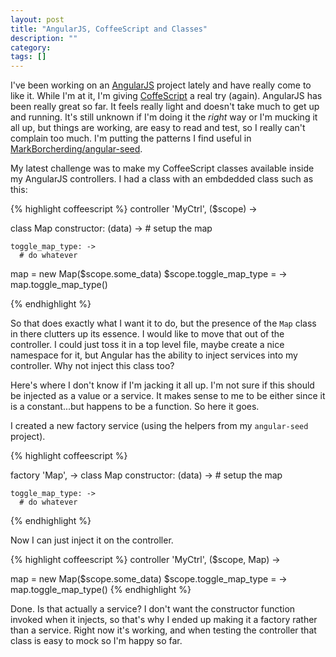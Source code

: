 ```yaml
---
layout: post
title: "AngularJS, CoffeeScript and Classes"
description: ""
category:
tags: []
---
```


I've been working on an [AngularJS](http://angularjs.org/) project lately and have really come to like it. While I'm at it, I'm
giving [CoffeScript](http://coffeescript.org/) a real try (again). AngularJS has been really great so far. It feels really light
and doesn't take much to get up and running. It's still unknown if I'm doing it the _right_ way or I'm mucking it all up, but
things are working, are easy to read and test, so I really can't complain too much. I'm putting the patterns I find useful in
[MarkBorcherding/angular-seed](https://github.com/MarkBorcherding/angular-seed).

My latest challenge was to make my CoffeeScript classes available inside my AngularJS controllers. I had a class with an embdedded
class such as this:

{% highlight  coffeescript %}
controller 'MyCtrl', ($scope) ->

  class Map
    constructor: (data) ->
      # setup the map

    toggle_map_type: ->
      # do whatever

  map = new Map($scope.some_data)
  $scope.toggle_map_type = ->
    map.toggle_map_type()

{% endhighlight %}

So that does exactly what I want it to do, but the presence of the `Map` class in there clutters up its essence. I would like to move that
out of the controller. I could just toss it in a top level file, maybe create a nice namespace for it, but Angular has the ability
to inject services into my controller. Why not inject this class too?

Here's where I don't know if I'm jacking it all up. I'm not sure if this should be injected as a value or a service. It makes sense to me
to be either since it is a constant...but happens to be a function. So here it goes.

I created a new factory service (using the helpers from my `angular-seed` project).

{% highlight  coffeescript %}

factory 'Map', ->
  class Map
    constructor: (data) ->
      # setup the map

    toggle_map_type: ->
      # do whatever
{% endhighlight %}

Now I can just inject it on the controller.

{% highlight  coffeescript %}
controller 'MyCtrl', ($scope, Map) ->

  map = new Map($scope.some_data)
  $scope.toggle_map_type = ->
    map.toggle_map_type()
{% endhighlight %}

Done. Is that actually a service? I don't want the constructor function invoked when it injects, so that's why I ended up making it a
factory rather than a service. Right now it's working, and when testing the controller that class is easy to mock so I'm happy so far.



